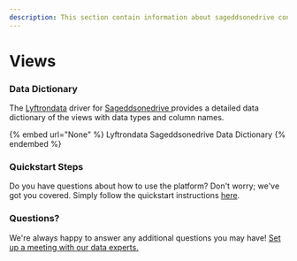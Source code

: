 ```yaml
---
description: This section contain information about sageddsonedrive connector views information
---
```


# Views

### Data Dictionary

The [Lyftrondata](https://www.lyftrondata.com/) driver for [Sageddsonedrive](None/)[ ](https://www.lyftrondata.com/integration/sageddsonedrive/)provides a detailed data dictionary of the views with data types and column names.

{% embed url="None" %}
Lyftrondata Sageddsonedrive Data Dictionary
{% endembed %}

### Quickstart Steps

Do you have questions about how to use the platform? Don't worry; we've got you covered. Simply follow the quickstart instructions [here](../README.md).

### Questions? <a href="#questions" id="questions"></a>

We're always happy to answer any additional questions you may have! [Set up a meeting with our data experts.](https://www.lyftrondata.com/book-a-meeting/)



